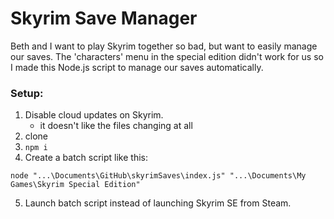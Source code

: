 # Skyrim Save Manager

Beth and I want to play Skyrim together so bad, but want to easily manage our saves. The 'characters' menu in the special edition didn't work for us so I made this  Node.js script to manage our saves automatically.

### Setup:

1. Disable cloud updates on Skyrim.
   * it doesn't like the files changing at all
2. clone
3. `npm i`
4. Create a batch script like this:

```
node "...\Documents\GitHub\skyrimSaves\index.js" "...\Documents\My Games\Skyrim Special Edition"
```

5. Launch batch script instead of launching Skyrim SE from Steam.

